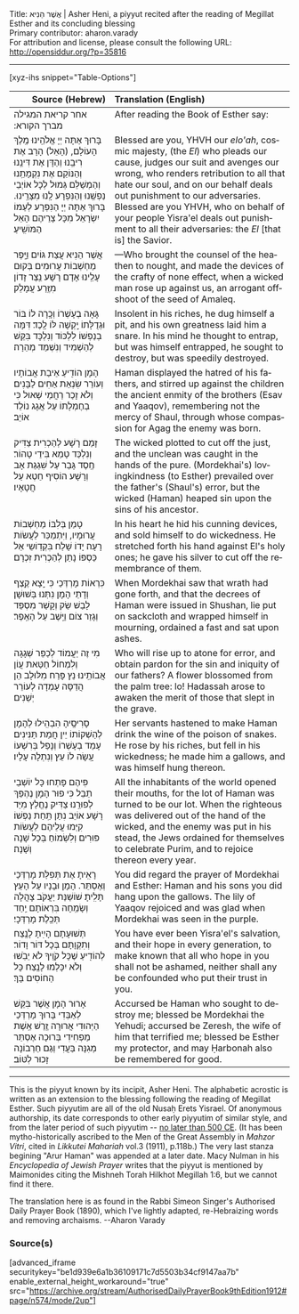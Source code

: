 <html>
<head></head>
<body>
Title: אֲשֶׁר הֵנִיא | Asher Heni, a piyyut recited after the reading of Megillat Esther and its concluding blessing<br />
Primary contributor: aharon.varady<br />
For attribution and license, please consult the following URL: <a href="http://opensiddur.org/?p=35816">http://opensiddur.org/?p=35816</a>
<p />
<hr />

[xyz-ihs snippet="Table-Options"]<table style="margin-left: auto; margin-right: auto;" class="draggable">
<thead><tr><th id="x" style="text-align: right;">Source (Hebrew)</th><th style="text-align: left;">Translation (English)</th></tr></thead>
<tbody>
<tr><td style="vertical-align:top;">
<div class="liturgy" lang="he">
<span class="instruction">אחר קריאת המגילה מברך הקורא:‏</span>
</span></div></td>
 
<td style="vertical-align:top;">
<div class="english" lang="en">
<span class="instruction">After reading the Book of Esther say:</span>
</div></td>
</tr>


<tr><td style="vertical-align:top;">
<div class="liturgy" lang="he">
בָּרוּךְ אַתָּה 
יְיָ אֱלֹהֵֽינוּ 
מֶֽלֶךְ הָעוֹלָם, 
(הָאֵל) הָרָב אֶת רִיבֵֽנוּ 
וְהַדָּן אֶת דִּינֵֽנוּ 
וְהַנּוֹקֵם אֶת נִקְמָתֵֽנוּ 
וְהַמְשַׁלֵּם גְּמוּל לְכָל אוֹיְבֵי נַפְשֵֽׁנוּ 
וְהַנִּפְרָע לָֽנוּ מִצָּרֵֽינוּ. 
בָּרוּךְ אַתָּה יְיָ 
הַנִּפְרָע לְעַמּוֹ יִשְׂרָאֵל 
מִכָּל צָרֵיהֶם 
הָאֵל הַמּוֹשִֽׁיעַ׃‏
</span></div></td>
 
<td style="vertical-align:top;">
<div class="english" lang="en">
Blessed are you, 
YHVH our <em>elo'ah</em>, 
cosmic majesty, 
(the <em>El</em>) who pleads our cause, 
judges our suit 
and avenges our wrong, 
who renders retribution to all that hate our soul, 
and on our behalf deals out punishment to our adversaries. 
Blessed are you YHVH, 
who on behalf of your people Yisra'el deals out punishment 
to all their adversaries: 
the <em>El</em> [that is] the Savior.
</div></td>
</tr>


<tr><td style="vertical-align:top;">
<div class="liturgy" lang="he">
<span class="acrostic">אֲ</span>שֶׁר הֵנִיא עֲצַת גּוֹיִם 
וַיָּֽפֶר מַחְשְׁבוֹת עֲרוּמִים׃ 
<span class="acrostic">בְּ</span>קוּם עָלֵֽינוּ אָדָם רָשָׁע 
נֵֽצֶר זָדוֹן מִזֶּֽרַע עֲמָלֵק׃ 
</span></div></td>
 
<td style="vertical-align:top;">
<div class="english" lang="en">
—Who brought the counsel of the heathen to nought, 
and made the devices of the crafty of none effect, 
when a wicked man rose up against us, 
an arrogant offshoot of the seed of Amaleq. 
</div></td></tr>


<tr><td style="vertical-align:top;">
<div class="liturgy" lang="he">
<span class="acrostic">גָּ</span>אָה בְעָשְׁרוֹ וְכָֽרָה לוֹ בּוֹר 
וּגְדֻלָּתוֹ יָֽקְשָׁה לּוֹ לָֽכֶד׃ 
<span class="acrostic">דִּ</span>מָּה בְנַפְשׁוֹ לִלְכּוֹד וְנִלְכָּד 
בִּקֵּשׁ לְהַשְׁמִיד וְנִשְׁמַד מְהֵרָה׃ 
</span></div></td>
 
<td style="vertical-align:top;">
<div class="english" lang="en">
Insolent in his riches, he dug himself a pit, 
and his own greatness laid him a snare. 
In his mind he thought to entrap, but was himself entrapped, 
he sought to destroy, but was speedily destroyed. 
</div></td></tr>


<tr><td style="vertical-align:top;">
<div class="liturgy" lang="he">
<span class="acrostic">הָ</span>מָן הוֹדִֽיעַ אֵיבַת אֲבוֹתָיו 
וְעוֹרֵר שִׂנְאַת אַחִים לַבָּנִים׃ 
<span class="acrostic">וְ</span>לֹא זָכַר רַחֲמֵי שָׁאוּל 
כִּי בְחֶמְלָתוֹ עַל אֲגָג נוֹלַד אוֹיֵב׃ 
</span></div></td>
 
<td style="vertical-align:top;">
<div class="english" lang="en">
Haman displayed the hatred of his fathers, 
and stirred up against the children the ancient enmity of the brothers (Esav and Yaaqov), 
remembering not the mercy of Shaul, 
through whose compassion for Agag the enemy was born. 
</div></td></tr>


<tr><td style="vertical-align:top;">
<div class="liturgy" lang="he">
<span class="acrostic">זָ</span>מַם רָשָׁע לְהַכְרִית צַדִּיק 
וְנִלְכַּד טָמֵא בִּידֵי טָהוֹר׃ 
<span class="acrostic">חֶֽ</span>סֶד גָּבַר עַל שִׁגְגַת אָב 
וְרָשָׁע הוֹסִיף חֵטְא עַל חֲטָאָיו׃ 
</span></div></td>
 
<td style="vertical-align:top;">
<div class="english" lang="en">
The wicked plotted to cut off the just, 
and the unclean was caught in the hands of the pure. 
(Mordekhai's) lovingkindness (to Esther) prevailed over the father's (Shaul's) error, 
but the wicked (Haman) heaped sin upon the sins of his ancestor. 
</div></td></tr>


<tr><td style="vertical-align:top;">
<div class="liturgy" lang="he">
<span class="acrostic">טָ</span>מַן בְּלִבּוֹ מַחְשְׁבוֹת עֲרוּמָיו, 
וַיִּתְמַכֵּר לַעֲשׂוֹת רָעָה׃ 
<span class="acrostic">יָ</span>דוֹ שָׁלַח בִּקְדֽוֹשֵי אֵל 
כַּסְפּוֹ נָתַן לְהַכְרִית זִכְרָם׃ 
</span></div></td>
 
<td style="vertical-align:top;">
<div class="english" lang="en">
In his heart he hid his cunning devices, 
and sold himself to do wickedness. 
He stretched forth his hand against El's holy ones; 
he gave his silver to cut off the remembrance of them. 
</div></td></tr>


<tr><td style="vertical-align:top;">
<div class="liturgy" lang="he">
<span class="acrostic">כִּ</span>רְאוֹת מָרְדְּכַי כִּי יָֽצָא קֶֽצֶף 
וְדָתֵי הָמָן נִתְּנוּ בְּשׁוּשָׁן׃ 
<span class="acrostic">לָ</span>בַשׁ שַׂק וְקָשַׁר מִסְפֵּד 
וְגָזַר צוֹם וַיֵּֽשֶׁב עַל הָאֵֽפֶר׃ 
</span></div></td>
 
<td style="vertical-align:top;">
<div class="english" lang="en">
When Mordekhai saw that wrath had gone forth, 
and that the decrees of Haman were issued in Shushan, 
lie put on sackcloth and wrapped himself in mourning, 
ordained a fast and sat upon ashes. 
</div></td></tr>


<tr><td style="vertical-align:top;">
<div class="liturgy" lang="he">
<span class="acrostic">מִ</span>י זֶה יַעֲמוֹד לְכַפֵּר שְׁגָגָה 
וְלִמְחוֹל חַטַּאת עֲוֹן אֲבוֹתֵֽינוּ׃ 
<span class="acrostic">נֵ</span>ץ פָּרַח מִלּוּלָב הֵן 
הֲדַסָּה עָמְדָה לְעוֹרֵר יְשֵׁנִים׃ 
</span></div></td>
 
<td style="vertical-align:top;">
<div class="english" lang="en">
Who will rise up to atone for error, 
and obtain pardon for the sin and iniquity of our fathers? 
A flower blossomed from the palm tree: 
lo! Hadassah arose to awaken the merit of those that slept in the grave. 
</div></td></tr>


<tr><td style="vertical-align:top;">
<div class="liturgy" lang="he">
<span class="acrostic">סָ</span>רִיסֶֽיהָ הִבְהִֽילוּ לְהָמָן 
לְהַשְׁקוֹתוֹ יֵין חֲמַת תַּנִּינִים׃ 
<span class="acrostic">עָ</span>מַד בְעָשְׁרוֹ וְנָפַל בְּרִשְׁעוֹ 
עָֽשָׂה לוֹ עֵץ וְנִתְלָה עָלָיו׃ 
</span></div></td>
 
<td style="vertical-align:top;">
<div class="english" lang="en">
Her servants hastened to make Haman 
drink the wine of the poison of snakes. 
He rose by his riches, but fell in his wickedness; 
he made him a gallows, and was himself hung thereon. 
</div></td></tr>


<tr><td style="vertical-align:top;">
<div class="liturgy" lang="he">
<span class="acrostic">פִּ</span>יהֶם פָּתְחוּ כָּל יוֹשְׁבֵי תֵבֵל 
כִּי פוּר הָמָן נֶהְפַּךְ לְפוּרֵֽנוּ׃ 
<span class="acrostic">צַ</span>דִּיק נֶחֱלַץ מִיַּד רָשָׁע 
אוֹיֵב נִתַּן תַּֽחַת נַפְשׁוֹ׃ 
<span class="acrostic">קִ</span>יְּמוּ עֲלֵיהֶם לַעֲשׂוֹת פּוּרִים 
וְלִשְׂמוֹחַ בְּכָל שָׁנָה וְשָׁנָה׃ 
</span></div></td>
 
<td style="vertical-align:top;">
<div class="english" lang="en">
All the inhabitants of the world opened their mouths, 
for the lot of Haman was turned to be our lot. 
When the righteous was delivered out of the hand of the wicked, 
and the enemy was put in his stead, 
the Jews ordained for themselves to celebrate Purim, 
and to rejoice thereon every year. 
</div></td></tr>


<tr><td style="vertical-align:top;">
<div class="liturgy" lang="he">
<span class="acrostic">רָ</span>אִֽיתָ אֶת תְּפִלַּת מָרְדְּכַי וְאֶסְתֵּר. 
הָמָן וּבָנָיו עַל הָעֵץ תָּלִֽיתָ׃‏
<span class="acrostic">שׁ</span>וֹשַׁנַּת יַעֲקֹב צָהֲלָה וְשָׂמֵֽחָה 
בִּרְאוֹתָם יַֽחַד תְּכֵֽלֶת מָרְדְּכָי׃ 
</span></div></td>
 
<td style="vertical-align:top;">
<div class="english" lang="en">
You did regard the prayer of Mordekhai and Esther: 
Haman and his sons you did hang upon the gallows. 
The lily of Yaaqov rejoiced and was glad 
when Mordekhai was seen in the purple. 
</div></td></tr>


<tr><td style="vertical-align:top;">
<div class="liturgy" lang="he">
<span class="acrostic">תְּ</span>שׁוּעָתָם הָיִֽיתָ לָנֶֽצַח 
וְתִקְוָתָם בְּכָל דּוֹר וָדוֹר׃ 
לְהוֹדִֽיעַ שֶׁכָּל קֹוֶֽיךָ לֹא יֵבֹֽשׁוּ 
וְלֹא יִכָּלְמוּ לָנֶֽצַח כָּל הַחוֹסִים בָּךְ׃ 
</span></div></td>
 
<td style="vertical-align:top;">
<div class="english" lang="en">
You have ever been Yisra'el's salvation, 
and their hope in every generation, 
to make known that all who hope in you shall not be ashamed, 
neither shall any be confounded who put their trust in you. 
</div></td></tr>


<tr><td style="vertical-align:top;">
<div class="liturgy" lang="he">
אָרוּר הָמָן אֲשֶׁר בִּקֵּשׁ לְאַבְּדִי 
בָּרוּךְ מָרְדְּכַי הַיְּהוּדִי 
אֲרוּרָה זֶֽרֶשׁ אֵֽשֶׁת מַפְחִידִי 
בְּרוּכָה אֶסְתֵּר מְגִנָּה בַּעֲדִי 
וְגַם חַרְבוֹנָה זָכוּר לְטּוֹב׃‏
</span></div></td>
 
<td style="vertical-align:top;">
<div class="english" lang="en">
Accursed be Haman who sought to destroy me; 
blessed be Mordekhai the Yehudi; 
accursed be Zeresh, the wife of him that terrified me; 
blessed be Esther my protector, 
and may Ḥarbonah also be remembered for good.
</div></td>
</tr>
</tbody></table>

<hr />

This is the piyyut known by its incipit, Asher Heni. The alphabetic acrostic is written as an extension to the blessing following the reading of Megillat Esther. Such piyyutim are all of the old Nusaḥ Erets Yisrael. Of anonymous authorship, its date corresponds to other early piyyutim of similar style, and from the later period of such piyyutim -- <a href="http://old.piyut.org.il/articles/834.html">no later than 500 CE</a>. (It has been mytho-historically ascribed to the Men of the Great Assembly in <em>Mahzor Vitri</em>, cited in <em>Likkutei Mahariah</em> vol.3 (1911), p.118b.) The very last stanza begining "Arur Haman" was appended at a later date. Macy Nulman in his <em>Encyclopedia of Jewish Prayer</em> writes that the piyyut is mentioned by Maimonides citing the Mishneh Torah Hilkhot Megillah 1:6, but we cannot find it there. 

The translation here is as found in the Rabbi Simeon Singer's Authorised Daily Prayer Book (1890), which I've lightly adapted, re-Hebraizing words and removing archaisms. --Aharon Varady

<h3>Source(s)</h3>

[advanced_iframe securitykey="be1d939e6a1b36109171c7d5503b34cf9147aa7b" enable_external_height_workaround="true" src="https://archive.org/stream/AuthorisedDailyPrayerBook9thEdition1912#page/n574/mode/2up"]

&nbsp;

</body>
</html>